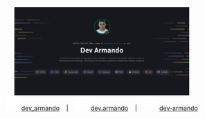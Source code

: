 <div align="center">
  <img alt="Preview" src=".github/preview.png" width="80%">
</div>

<div align="center">
    <img alt="youtube" src=".github/youtube.svg">
    <a href="https://www.youtube.com/@dev_armando">dev_armando</a>
    &nbsp;&nbsp;&nbsp;|&nbsp;&nbsp;&nbsp;
    <img alt="instagram" src=".github/instagram.svg">
    <a href="https://www.instagram.com/dev.armando">dev.armando</a>
    &nbsp;&nbsp;&nbsp;|&nbsp;&nbsp;&nbsp;
    <img alt="linkedin" src=".github/linkedin.svg">
    <a href="https://www.linkedin.com/in/dev-armando">dev-armando</a>
</div>
